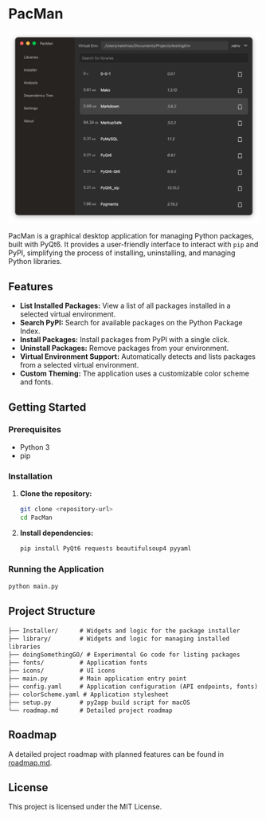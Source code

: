 # PacMan
![PacMan ScreenShot](website/Images/PacMan.png)


PacMan is a graphical desktop application for managing Python packages, built with PyQt6. It provides a user-friendly interface to interact with `pip` and PyPI, simplifying the process of installing, uninstalling, and managing Python libraries.

## Features

*   **List Installed Packages:** View a list of all packages installed in a selected virtual environment.
*   **Search PyPI:** Search for available packages on the Python Package Index.
*   **Install Packages:** Install packages from PyPI with a single click.
*   **Uninstall Packages:** Remove packages from your environment.
*   **Virtual Environment Support:** Automatically detects and lists packages from a selected virtual environment.
*   **Custom Theming:** The application uses a customizable color scheme and fonts.

## Getting Started

### Prerequisites

*   Python 3
*   pip

### Installation

1.  **Clone the repository:**
    ```bash
    git clone <repository-url>
    cd PacMan
    ```

2.  **Install dependencies:**
    ```bash
    pip install PyQt6 requests beautifulsoup4 pyyaml
    ```

### Running the Application

```bash
python main.py
```

## Project Structure

```
├── Installer/      # Widgets and logic for the package installer
├── library/        # Widgets and logic for managing installed libraries
├── doingSomethingGO/ # Experimental Go code for listing packages
├── fonts/          # Application fonts
├── icons/          # UI icons
├── main.py         # Main application entry point
├── config.yaml     # Application configuration (API endpoints, fonts)
├── colorScheme.yaml # Application stylesheet
├── setup.py        # py2app build script for macOS
└── roadmap.md      # Detailed project roadmap
```

## Roadmap

A detailed project roadmap with planned features can be found in [roadmap.md](roadmap.md).

## License

This project is licensed under the MIT License.
